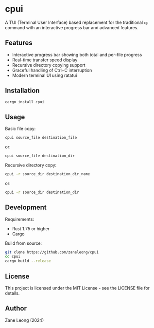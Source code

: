 # cpui

A TUI (Terminal User Interface) based replacement for the traditional `cp` command with an interactive progress bar and advanced features.

## Features

- Interactive progress bar showing both total and per-file progress
- Real-time transfer speed display
- Recursive directory copying support
- Graceful handling of Ctrl+C interruption
- Modern terminal UI using ratatui

## Installation

```bash
cargo install cpui
```

## Usage

Basic file copy:

```bash
cpui source_file destination_file
```

or:

```bash
cpui source_file destination_dir
```

Recursive directory copy:

```bash
cpui -r source_dir destination_dir_name
```

or:

```bash
cpui -r source_dir destination_dir
```

## Development

Requirements:

- Rust 1.75 or higher
- Cargo

Build from source:

```bash
git clone https://github.com/zaneleong/cpui
cd cpui
cargo build --release
```

## License

This project is licensed under the MIT License - see the LICENSE file for details.

## Author

Zane Leong (2024)
